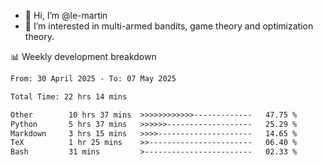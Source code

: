 - 👋 Hi, I’m @le-martin
- 👀 I’m interested in multi-armed bandits, game theory and optimization theory.
<!---- 💞️ I’m looking to collaborate on ...
- 📫 How to reach me ...-->

<!---
Tutorial for using WakaTime stats in GitHub profile: https://github.com/athul/waka-readme
-->

📊 Weekly development breakdown
<!--START_SECTION:waka-->

```txt
From: 30 April 2025 - To: 07 May 2025

Total Time: 22 hrs 14 mins

Other        10 hrs 37 mins  >>>>>>>>>>>>-------------   47.75 %
Python       5 hrs 37 mins   >>>>>>-------------------   25.29 %
Markdown     3 hrs 15 mins   >>>>---------------------   14.65 %
TeX          1 hr 25 mins    >>-----------------------   06.40 %
Bash         31 mins         >------------------------   02.33 %
```

<!--END_SECTION:waka-->

<!---
le-martin/le-martin is a ✨ special ✨ repository because its `README.md` (this file) appears on your GitHub profile.
You can click the Preview link to take a look at your changes.
--->

